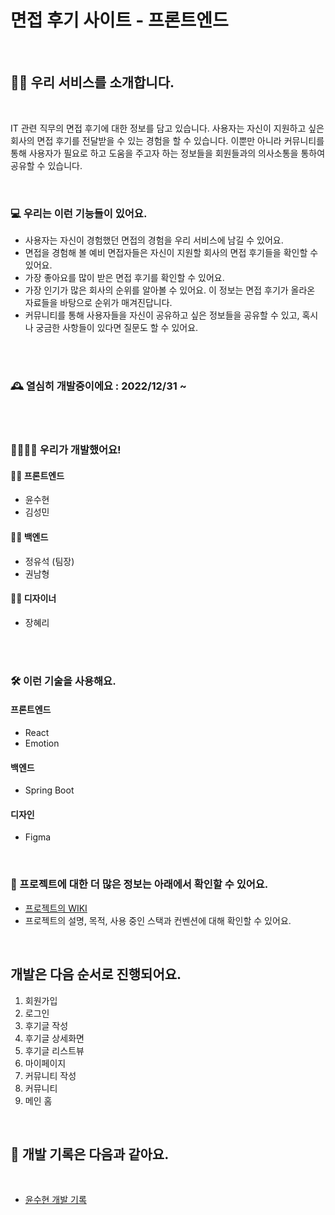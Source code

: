 # 면접 후기 사이트 - 프론트엔드

<br>

## 👨‍💼 우리 서비스를 소개합니다.

<br>

IT 관련 직무의 면접 후기에 대한 정보를 담고 있습니다. 사용자는 자신이 지원하고 싶은 회사의 면접 후기를 전달받을 수 있는 경험을 할 수 있습니다. 이뿐만 아니라 커뮤니티를 통해 사용자가 필요로 하고 도움을 주고자 하는 정보들을 회원들과의 의사소통을 통하여 공유할 수 있습니다.

<br>

### 💻 우리는 이런 기능들이 있어요.

- 사용자는 자신이 경험했던 면접의 경험을 우리 서비스에 남길 수 있어요.
- 면접을 경험해 볼 예비 면접자들은 자신이 지원할 회사의 면접 후기들을 확인할 수 있어요.
- 가장 좋아요를 많이 받은 면접 후기를 확인할 수 있어요.
- 가장 인기가 많은 회사의 순위를 알아볼 수 있어요. 이 정보는 면접 후기가 올라온 자료들을 바탕으로 순위가 매겨진답니다.
- 커뮤니티를 통해 사용자들을 자신이 공유하고 싶은 정보들을 공유할 수 있고, 혹시나 궁금한 사항들이 있다면 질문도 할 수 있어요.

<br><br>

### 🕰️ 열심히 개발중이에요 : 2022/12/31 ~

<br><br>

### 👨‍👩‍👦‍👦 우리가 개발했어요!

#### 👨‍💻 프론트엔드

- 윤수현
- 김성민

#### 🧑‍💻 백엔드

- 정유석 (팀장)
- 권남형

#### 👩‍💻 디자이너

- 장혜리

<br><br>

### 🛠️ 이런 기술을 사용해요.

#### 프론트엔드

- React
- Emotion

#### 백엔드

- Spring Boot

#### 디자인

- Figma

  <br>

### 📌 프로젝트에 대한 더 많은 정보는 아래에서 확인할 수 있어요.

- [프로젝트의 WIKI](https://github.com/Interview-reviews/Interview-reviews-FE/wiki)
- 프로젝트의 설명, 목적, 사용 중인 스택과 컨벤션에 대해 확인할 수 있어요.

<br>

## 개발은 다음 순서로 진행되어요.

1. 회원가입
2. 로그인
3. 후기글 작성
4. 후기글 상세화면
5. 후기글 리스트뷰
6. 마이페이지
7. 커뮤니티 작성
8. 커뮤니티
9. 메인 홈

<br>

## 📜 개발 기록은 다음과 같아요.

<br>

- [윤수현 개발 기록](./SoohyunReadme.md)

<br>
